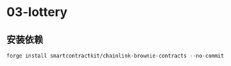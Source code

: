 # 03-lottery

## 安装依赖

```shell
forge install smartcontractkit/chainlink-brownie-contracts --no-commit
```